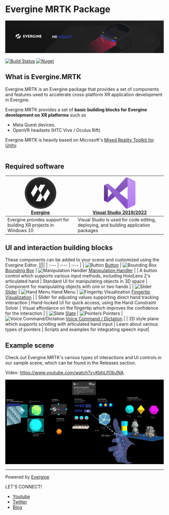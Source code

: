 # Evergine MRTK Package

![Evergine.MRTK](Documentation/Images/Evergine_MRTK_banner.png)

[![Build Status](https://waveengineteam.visualstudio.com/Wave.Engine/_apis/build/status/Packages/MixedRealityToolkit/MRTK%20CD%20Stable?branchName=master)](https://waveengineteam.visualstudio.com/Wave.Engine/_build/latest?definitionId=97&branchName=master)
[![Nuget](https://img.shields.io/nuget/v/Evergine.MRTK?logo=nuget)](https://www.nuget.org/packages/Evergine.MRTK)

## What is Evergine.MRTK

Evergine.MRTK is an Evergine package that provides a set of components and features used to accelerate cross-platform XR application development in Evergine.

Evergine.MRTK provides a set of **basic building blocks for Evergine development on XR platforms** such as

- Meta Quest devices.
- OpenVR headsets (HTC Vive / Oculus Rift)

Evergine.MRTK is heavily based on Microsoft's [Mixed Reality Toolkit for Unity](https://github.com/microsoft/MixedRealityToolkit-Unity).<br><br>

## Required software

| <a href="https://www.evergine.com"><img src="Documentation/Images/evergine.png" alt="Evergine" width="100"/></a><br/> [Evergine](https://www.evergine.com) | <a href="http://dev.windows.com/downloads"><img src="Documentation/Images/visual_studio.png" alt="Visual Studio" width="100"/></a><br/> [Visual Studio 2019/2022](http://dev.windows.com/downloads) |
|----------------------------------------------------------------------------------------------------------------------------------------------------|----------------------------------------------------------------------------------------------------------------------------------------------------------------|
| Evergine provides support for building XR projects in Windows 10                                                                                     | Visual Studio is used for code editing, deploying, and building application packages                                                                            |


## UI and interaction building blocks

These components can be added to your scene and customized using the Evergine Editor.
||||
| :--- | :--- | :--- |
| ![Button](Documentation/Images/Button/MRTK_Button_Main.png) [Button](Documentation/README_Button.md) | ![Bounding Box](Documentation/Images/BoundingBox/MRTK_BoundingBox_Main.png) [Bounding Box](Documentation/README_BoundingBox.md) | ![Manipulation Handler](Documentation/Images/ManipulationHandler/MRTK_Manipulation_Main.png) [Manipulation Handler](Documentation/README_ManipulationHandler.md) |
| A button control which supports various input methods, including HoloLens 2's articulated hand | Standard UI for manipulating objects in 3D space | Component for manipulating objects with one or two hands |
| ![Slider](Documentation/Images/Slider/MRTK_UX_Slider_Main.jpg) [Slider](Documentation/README_Slider.md) | ![Hand Menu](Documentation/Images/Solver/MRTK_UX_HandMenu.png) Hand Menu | ![Fingertip Visualization](Documentation/Images/Fingertip/MRTK_FingertipVisualization_Main.png) [Fingertip Visualization](Documentation/README_FingerTip.md) |
| Slider for adjusting values supporting direct hand tracking interaction | Hand-locked UI for quick access, using the Hand Constraint Solver | Visual affordance on the fingertip which improves the confidence for the interaction |
| ![Slate](Documentation/Images/Slate/MRTK_Slate_Main.png) [Slate](Documentation/README_Slate.md) | ![Pointers](Documentation/Images/Pointers/MRTK_Pointer_Main.png) Pointers | ![Voice Command/Dictation](Documentation/Images/VoiceCommands/MRTK_Input_Speech.png) [Voice Command / Dictation](Documentation/README_Voice.md) |
| 2D style plane which supports scrolling with articulated hand input | Learn about various types of pointers | Scripts and examples for integrating speech input|

## Example scene

Check out Evergine.MRTK's various types of interactions and UI controls in our sample scene, which can be found in the Releases section.

Video: https://www.youtube.com/watch?v=KbhLifObJNA

![alt Example Scene](Documentation/Images/MRTK_Examples.png)


---
Powered by [Evergine](https://evergine.com)

LET'S CONNECT!

- [Youtube](https://www.youtube.com/c/Evergine)
- [Twitter](https://x.com/EvergineTeam)
- [Blog](https://evergine.com/news/)
